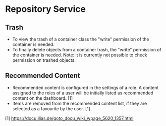 # Repository Service

## Trash

- To view the trash of a container class the "write" permission of the container is needed.
- To finally delete objects from a container trash, the "write" permission of the container is needed. Note: it is currently not possible to check permission on trashed objects.

## Recommended Content

- Recommended content is configured in the settings of a role. A content assigned to the roles of a user will be initially listed as recommended content on the dashboard. [1]
- Items are removed from the recommended content list, if they are selected as a favourite by the user. [1]


[1] https://docu.ilias.de/goto_docu_wiki_wpage_5620_1357.html